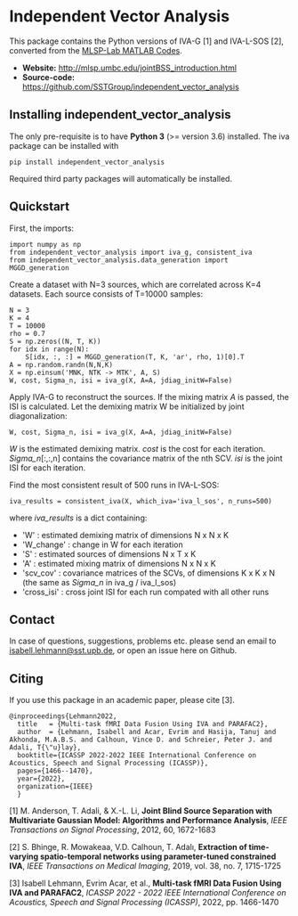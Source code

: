 # Independent Vector Analysis
   
This package contains the Python versions of IVA-G [1] and IVA-L-SOS [2], converted from the [MLSP-Lab MATLAB Codes](http://mlsp.umbc.edu/resources.html).

- **Website:** http://mlsp.umbc.edu/jointBSS_introduction.html
- **Source-code:** https://github.com/SSTGroup/independent_vector_analysis


## Installing independent_vector_analysis

The only pre-requisite is to have **Python 3** (>= version 3.6) installed.
The iva package can be installed with

    pip install independent_vector_analysis

Required third party packages will automatically be installed.


## Quickstart

First, the imports:

    import numpy as np
    from independent_vector_analysis import iva_g, consistent_iva
    from independent_vector_analysis.data_generation import MGGD_generation

Create a dataset with N=3 sources, which are correlated across K=4 datasets.
Each source consists of T=10000 samples:
    
    N = 3
    K = 4
    T = 10000
    rho = 0.7
    S = np.zeros((N, T, K))
    for idx in range(N):
        S[idx, :, :] = MGGD_generation(T, K, 'ar', rho, 1)[0].T
    A = np.random.randn(N,N,K)
    X = np.einsum('MNK, NTK -> MTK', A, S)
    W, cost, Sigma_n, isi = iva_g(X, A=A, jdiag_initW=False)

Apply IVA-G to reconstruct the sources.
If the mixing matrix *A* is passed, the ISI is calculated.
Let the demixing matrix W be initialized by joint diagonalization:

    W, cost, Sigma_n, isi = iva_g(X, A=A, jdiag_initW=False)

*W* is the estimated demixing matrix.
*cost* is the cost for each iteration.
*Sigma_n*[:,:,n] contains the covariance matrix of the nth SCV.
*isi* is the joint ISI for each iteration.

Find the most consistent result of 500 runs in IVA-L-SOS:
    
    iva_results = consistent_iva(X, which_iva='iva_l_sos', n_runs=500)

where *iva_results* is a dict containing:
* 'W' : estimated demixing matrix of dimensions N x N x K
* 'W_change' : change in W for each iteration
* 'S' : estimated sources of dimensions N x T x K
* 'A' : estimated mixing matrix of dimensions N x N x K
* 'scv_cov' : covariance matrices of the SCVs, of dimensions K x K x N (the same as *Sigma_n* in iva_g / iva_l_sos)
* 'cross_isi' : cross joint ISI for each run compated with all other runs

[comment]: <> (If you see a bug, open an [issue]&#40;https://github.com/tensorly/tensorly/issues&#41;, or better yet, a [pull-request]&#40;https://github.com/tensorly/tensorly/pulls>&#41;!)

## Contact

In case of questions, suggestions, problems etc. please send an email to isabell.lehmann@sst.upb.de, or open an issue here on Github.

## Citing

If you use this package in an academic paper, please cite [3].

    @inproceedings{Lehmann2022,
      title   = {Multi-task fMRI Data Fusion Using IVA and PARAFAC2},
      author  = {Lehmann, Isabell and Acar, Evrim and Hasija, Tanuj and Akhonda, M.A.B.S. and Calhoun, Vince D. and Schreier, Peter J. and Adali, T{\"u}lay},
      booktitle={ICASSP 2022-2022 IEEE International Conference on Acoustics, Speech and Signal Processing (ICASSP)},
      pages={1466--1470},
      year={2022},
      organization={IEEE}
      } 
    

[1] M. Anderson, T. Adali, & X.-L. Li, **Joint Blind Source Separation with Multivariate Gaussian Model: Algorithms and Performance Analysis**, *IEEE Transactions on Signal Processing*, 2012, 60, 1672-1683

[2] S. Bhinge, R. Mowakeaa, V.D. Calhoun, T. Adalı, **Extraction of time-varying spatio-temporal networks using parameter-tuned constrained IVA**, *IEEE Transactions on Medical Imaging*, 2019, vol. 38, no. 7, 1715-1725

[3] Isabell Lehmann, Evrim Acar, et al., **Multi-task fMRI Data Fusion Using IVA and PARAFAC2**, *ICASSP 2022 - 2022 IEEE International Conference on Acoustics, Speech and Signal Processing (ICASSP)*, 2022, pp. 1466-1470

